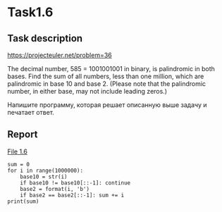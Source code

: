 # Task1.6

## Task description
https://projecteuler.net/problem=36

The decimal number, 585 = 1001001001 in binary, is palindromic in both bases.
Find the sum of all numbers, less than one million, which are palindromic in
base 10 and base 2. (Please note that the palindromic number,
in either base, may not include leading zeros.)

Напишите программу, которая решает описанную выше задачу и печатает ответ.

## Report

[File 1.6](Task1.6.py)

```
sum = 0
for i in range(1000000):
    base10 = str(i)
    if base10 != base10[::-1]: continue
    base2 = format(i, 'b')
    if base2 == base2[::-1]: sum += i
print(sum)

```